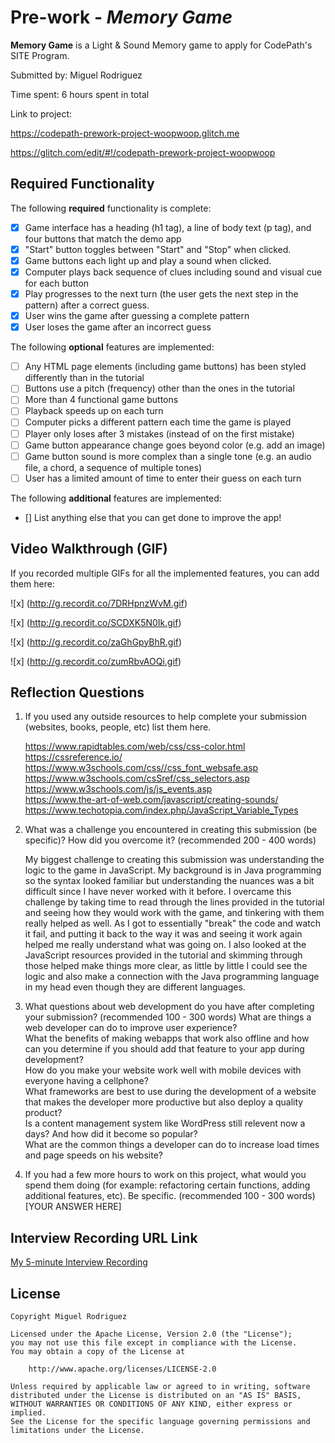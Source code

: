 # Pre-work - _Memory Game_

**Memory Game** is a Light & Sound Memory game to apply for CodePath's SITE Program.

Submitted by: Miguel Rodriguez

Time spent: 6 hours spent in total

Link to project:

https://codepath-prework-project-woopwoop.glitch.me

https://glitch.com/edit/#!/codepath-prework-project-woopwoop

## Required Functionality

The following **required** functionality is complete:

- [x] Game interface has a heading (h1 tag), a line of body text (p tag), and four buttons that match the demo app
- [x] "Start" button toggles between "Start" and "Stop" when clicked.
- [x] Game buttons each light up and play a sound when clicked.
- [x] Computer plays back sequence of clues including sound and visual cue for each button
- [x] Play progresses to the next turn (the user gets the next step in the pattern) after a correct guess.
- [x] User wins the game after guessing a complete pattern
- [x] User loses the game after an incorrect guess

The following **optional** features are implemented:

- [ ] Any HTML page elements (including game buttons) has been styled differently than in the tutorial
- [ ] Buttons use a pitch (frequency) other than the ones in the tutorial
- [ ] More than 4 functional game buttons
- [ ] Playback speeds up on each turn
- [ ] Computer picks a different pattern each time the game is played
- [ ] Player only loses after 3 mistakes (instead of on the first mistake)
- [ ] Game button appearance change goes beyond color (e.g. add an image)
- [ ] Game button sound is more complex than a single tone (e.g. an audio file, a chord, a sequence of multiple tones)
- [ ] User has a limited amount of time to enter their guess on each turn

The following **additional** features are implemented:

- [] List anything else that you can get done to improve the app!

## Video Walkthrough (GIF)

If you recorded multiple GIFs for all the implemented features, you can add them here:

![x] (http://g.recordit.co/7DRHpnzWvM.gif)

![x] (http://g.recordit.co/SCDXK5N0Ik.gif)

![x] (http://g.recordit.co/zaGhGpyBhR.gif)

![x] (http://g.recordit.co/zumRbvAOQi.gif)

## Reflection Questions

1. If you used any outside resources to help complete your submission (websites, books, people, etc) list them here.

   https://www.rapidtables.com/web/css/css-color.html <br>
   https://cssreference.io/ <br>
   https://www.w3schools.com/css//css_font_websafe.asp <br>
   https://www.w3schools.com/csSref/css_selectors.asp <br>
   https://www.w3schools.com/js/js_events.asp <br>
   https://www.the-art-of-web.com/javascript/creating-sounds/ <br>
   https://www.techotopia.com/index.php/JavaScript_Variable_Types

2. What was a challenge you encountered in creating this submission (be specific)? How did you overcome it? (recommended 200 - 400 words)

   My biggest challenge to creating this submission was understanding the logic to the game in JavaScript. My background is in Java programming so the
   syntax looked familiar but understanding the nuances was a bit difficult since I have never worked with it before. I overcame this challenge by taking
   time to read through the lines provided in the tutorial and seeing how they would work with the game, and tinkering with them really helped as well.
   As I got to essentially "break" the code and watch it fail, and putting it back to the way it was and seeing it work again helped me really understand
   what was going on. I also looked at the JavaScript resources provided in the tutorial and skimming through those helped make things more clear, as little
   by little I could see the logic and also make a connection with the Java programming language in my head even though they are different languages.

3. What questions about web development do you have after completing your submission? (recommended 100 - 300 words)
   What are things a web developer can do to improve user experience? <br>
   What the benefits of making webapps that work also offline and how can you determine if you should add that feature to your app during development? <br>
   How do you make your website work well with mobile devices with everyone having a cellphone? <br>
   What frameworks are best to use during the development of a website that makes the developer more productive but also deploy a quality product? <br>
   Is a content management system like WordPress still relevent now a days? And how did it become so popular? <br>
   What are the common things a developer can do to increase load times and page speeds on his website? 

4. If you had a few more hours to work on this project, what would you spend them doing (for example: refactoring certain functions, adding additional features, etc). Be specific. (recommended 100 - 300 words)
   [YOUR ANSWER HERE]

## Interview Recording URL Link

[My 5-minute Interview Recording](your-link-here)

## License

    Copyright Miguel Rodriguez

    Licensed under the Apache License, Version 2.0 (the "License");
    you may not use this file except in compliance with the License.
    You may obtain a copy of the License at

        http://www.apache.org/licenses/LICENSE-2.0

    Unless required by applicable law or agreed to in writing, software
    distributed under the License is distributed on an "AS IS" BASIS,
    WITHOUT WARRANTIES OR CONDITIONS OF ANY KIND, either express or implied.
    See the License for the specific language governing permissions and
    limitations under the License.
